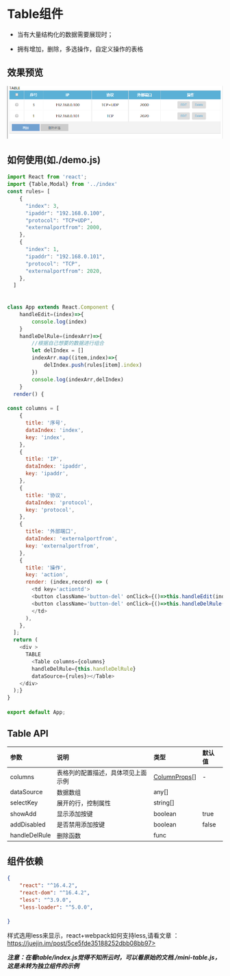 # Table组件

+ 当有大量结构化的数据需要展现时；

+ 拥有增加，删除，多选操作，自定义操作的表格

## 效果预览

![1558597016123](../../../../assest/table.png)

## 如何使用(如./demo.js)

``` js
import React from 'react';
import {Table,Modal} from '../index'
const rules= [
    {
      "index": 3,
      "ipaddr": "192.168.0.100",
      "protocol": "TCP+UDP",
      "externalportfrom": 2000,
    },
    {
      "index": 1,
      "ipaddr": "192.168.0.101",
      "protocol": "TCP",
      "externalportfrom": 2020,
    },
  ]


class App extends React.Component {
    handleEdit=(index)=>{
        console.log(index)
    }
    handleDelRule=(indexArr)=>{
        //根据自己想要的数据进行组合
        let delIndex = []
        indexArr.map((item,index)=>{
            delIndex.push(rules[item].index)
        })        
        console.log(indexArr,delIndex)
    }
  render() {
      
const columns = [
    {
      title: '序号',
      dataIndex: 'index',
      key: 'index',
    },
    {
      title: 'IP',
      dataIndex: 'ipaddr',
      key: 'ipaddr',
    },
    {
      title: '协议',
      dataIndex: 'protocol',
      key: 'protocol',
    },
    {
      title: '外部端口',
      dataIndex: 'externalportfrom',
      key: 'externalportfrom',
    },
    {
      title: '操作',
      key: 'action',
      render: (index,record) => (
        <td key='actiontd'>
        <button className='button-del' onClick={()=>this.handleEdit(index)}>EDIT</button>
        <button className='button-del' onClick={()=>this.handleDelRule([index])}>Delete</button>
        </td>
      ),
    },
  ];
  return (
    <div >
      TABLE
        <Table columns={columns}
        handleDelRule={this.handleDelRule}
        dataSource={rules}></Table>
    </div>
  );}
}

export default App;

```

## Table API

| 参数          | 说明                               | 类型                                  | 默认值 |
| :------------ | :--------------------------------- | :------------------------------------ | :----- |
| columns       | 表格列的配置描述，具体项见上面示例 | [ColumnProps](https://git.io/vMMXC)[] | -      |
| dataSource    | 数据数组                           | any[]                                 |        |
| selectKey     | 展开的行，控制属性                 | string[]                              |        |
| showAdd       | 显示添加按键                       | boolean                               | true   |
| addDisabled   | 是否禁用添加按键                   | boolean                               | false  |
| handleDelRule | 删除函数                           | func                                  |        |


## 组件依赖

``` json
{
    "react": "^16.4.2",
    "react-dom": "^16.4.2",
    "less": "^3.9.0",
    "less-loader": "^5.0.0",
    
}
```

样式选用less来显示，react+webpack如何支持less,请看文章 ：https://juejin.im/post/5ce5fde35188252dbb08bb97>

***注意：在看table/index.js觉得不知所云时，可以看原始的文档./mini-table.js，这是未转为独立组件的示例***